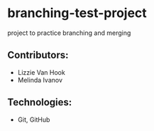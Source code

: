 # branching-test-project
project to practice branching and merging

## Contributors:
* Lizzie Van Hook
* Melinda Ivanov

## Technologies:
* Git, GitHub

